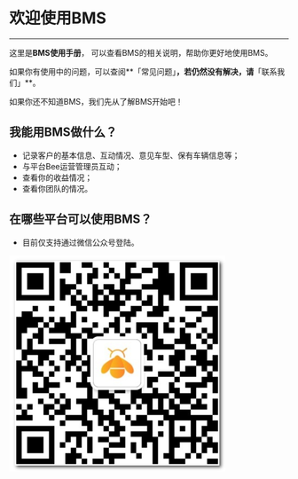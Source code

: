 # **欢迎使用BMS**

---

<extoc></extoc>

这里是**BMS使用手册**， 可以查看BMS的相关说明，帮助你更好地使用BMS。

如果你有使用中的问题，可以查阅**「常见问题」**，若仍然没有解决，请**「联系我们」**。

如果你还不知道BMS，我们先从了解BMS开始吧！

## **我能用BMS做什么？**

* 记录客户的基本信息、互动情况、意见车型、保有车辆信息等；
* 与平台Bee运营管理员互动；
* 查看你的收益情况；
* 查看你团队的情况。

## 在哪些平台可以使用BMS？

* 目前仅支持通过微信公众号登陆。

![](/assets/北极熊蜂-二维码.png)





